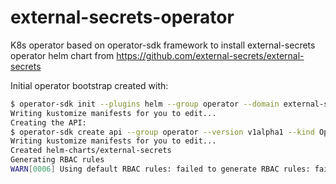 # external-secrets-operator

K8s operator based on operator-sdk framework to install external-secrets operator helm chart from https://github.com/external-secrets/external-secrets

Initial operator bootstrap created with:
```bash
$ operator-sdk init --plugins helm --group operator --domain external-secrets.io --version v1alpha1 --kind OperatorConfig --helm-chart=external-secrets --helm-chart-repo=https://charts.external-secrets.io/ --helm-chart-version=0.3.8
Writing kustomize manifests for you to edit...
Creating the API:
$ operator-sdk create api --group operator --version v1alpha1 --kind OperatorConfig --helm-chart external-secrets --helm-chart-repo https://charts.external-secrets.io/ --helm-chart-version 0.3.8
Writing kustomize manifests for you to edit...
Created helm-charts/external-secrets
Generating RBAC rules
WARN[0006] Using default RBAC rules: failed to generate RBAC rules: failed to get server resources: Unauthorized
```